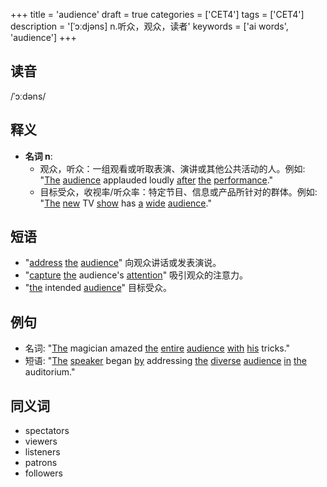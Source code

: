 +++
title = 'audience'
draft = true
categories = ['CET4']
tags = ['CET4']
description = '[ˈɔːdjəns] n.听众，观众，读者'
keywords = ['ai words', 'audience']
+++

## 读音
/ˈɔːdəns/

## 释义
- **名词 n**:
  - 观众，听众：一组观看或听取表演、演讲或其他公共活动的人。例如: "[The](/zh/post/the/) [audience](/zh/post/audience/) applauded loudly [after](/zh/post/after/) [the](/zh/post/the/) [performance](/zh/post/performance/)."
  - 目标受众，收视率/听众率：特定节目、信息或产品所针对的群体。例如: "[The](/zh/post/the/) [new](/zh/post/new/) TV [show](/zh/post/show/) has [a](/zh/post/a/) [wide](/zh/post/wide/) [audience](/zh/post/audience/)."

## 短语
- "[address](/zh/post/address/) [the](/zh/post/the/) [audience](/zh/post/audience/)" 向观众讲话或发表演说。
- "[capture](/zh/post/capture/) [the](/zh/post/the/) audience's [attention](/zh/post/attention/)" 吸引观众的注意力。
- "[the](/zh/post/the/) intended [audience](/zh/post/audience/)" 目标受众。

## 例句
- 名词: "[The](/zh/post/the/) magician amazed [the](/zh/post/the/) [entire](/zh/post/entire/) [audience](/zh/post/audience/) [with](/zh/post/with/) [his](/zh/post/his/) tricks."
- 短语: "[The](/zh/post/the/) [speaker](/zh/post/speaker/) began [by](/zh/post/by/) addressing [the](/zh/post/the/) [diverse](/zh/post/diverse/) [audience](/zh/post/audience/) [in](/zh/post/in/) [the](/zh/post/the/) auditorium."

## 同义词
- spectators
- viewers
- listeners
- patrons
- followers
